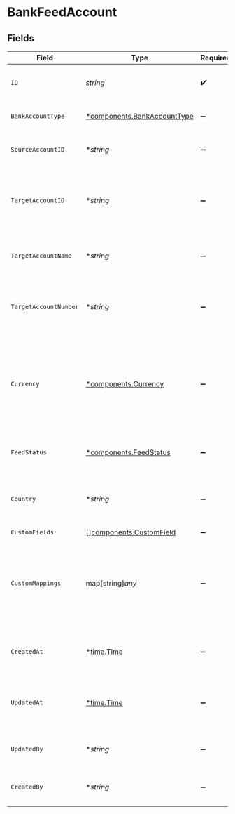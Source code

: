 # BankFeedAccount


## Fields

| Field                                                                                                                              | Type                                                                                                                               | Required                                                                                                                           | Description                                                                                                                        | Example                                                                                                                            |
| ---------------------------------------------------------------------------------------------------------------------------------- | ---------------------------------------------------------------------------------------------------------------------------------- | ---------------------------------------------------------------------------------------------------------------------------------- | ---------------------------------------------------------------------------------------------------------------------------------- | ---------------------------------------------------------------------------------------------------------------------------------- |
| `ID`                                                                                                                               | *string*                                                                                                                           | :heavy_check_mark:                                                                                                                 | A unique identifier for an object.                                                                                                 | 12345                                                                                                                              |
| `BankAccountType`                                                                                                                  | [*components.BankAccountType](../../models/components/bankaccounttype.md)                                                          | :heavy_minus_sign:                                                                                                                 | Type of the bank account.                                                                                                          | bank                                                                                                                               |
| `SourceAccountID`                                                                                                                  | **string*                                                                                                                          | :heavy_minus_sign:                                                                                                                 | The source account's unique identifier.                                                                                            | src_456                                                                                                                            |
| `TargetAccountID`                                                                                                                  | **string*                                                                                                                          | :heavy_minus_sign:                                                                                                                 | The target account's unique identifier in the accounting connector.                                                                | tgt_789                                                                                                                            |
| `TargetAccountName`                                                                                                                | **string*                                                                                                                          | :heavy_minus_sign:                                                                                                                 | Name associated with the target account.                                                                                           | Main Company Checking                                                                                                              |
| `TargetAccountNumber`                                                                                                              | **string*                                                                                                                          | :heavy_minus_sign:                                                                                                                 | Account number of the destination bank account.                                                                                    | NL91ABNA0417164300                                                                                                                 |
| `Currency`                                                                                                                         | [*components.Currency](../../models/components/currency.md)                                                                        | :heavy_minus_sign:                                                                                                                 | Indicates the associated currency for an amount of money. Values correspond to [ISO 4217](https://en.wikipedia.org/wiki/ISO_4217). | USD                                                                                                                                |
| `FeedStatus`                                                                                                                       | [*components.FeedStatus](../../models/components/feedstatus.md)                                                                    | :heavy_minus_sign:                                                                                                                 | Current status of the bank feed.                                                                                                   | pending                                                                                                                            |
| `Country`                                                                                                                          | **string*                                                                                                                          | :heavy_minus_sign:                                                                                                                 | Country code according to ISO 3166-1 alpha-2.                                                                                      | US                                                                                                                                 |
| `CustomFields`                                                                                                                     | [][components.CustomField](../../models/components/customfield.md)                                                                 | :heavy_minus_sign:                                                                                                                 | N/A                                                                                                                                |                                                                                                                                    |
| `CustomMappings`                                                                                                                   | map[string]*any*                                                                                                                   | :heavy_minus_sign:                                                                                                                 | When custom mappings are configured on the resource, the result is included here.                                                  |                                                                                                                                    |
| `CreatedAt`                                                                                                                        | [*time.Time](https://pkg.go.dev/time#Time)                                                                                         | :heavy_minus_sign:                                                                                                                 | The date and time when the object was created.                                                                                     | 2020-09-30T07:43:32.000Z                                                                                                           |
| `UpdatedAt`                                                                                                                        | [*time.Time](https://pkg.go.dev/time#Time)                                                                                         | :heavy_minus_sign:                                                                                                                 | The date and time when the object was last updated.                                                                                | 2020-09-30T07:43:32.000Z                                                                                                           |
| `UpdatedBy`                                                                                                                        | **string*                                                                                                                          | :heavy_minus_sign:                                                                                                                 | The user who last updated the object.                                                                                              | 12345                                                                                                                              |
| `CreatedBy`                                                                                                                        | **string*                                                                                                                          | :heavy_minus_sign:                                                                                                                 | The user who created the object.                                                                                                   | 12345                                                                                                                              |